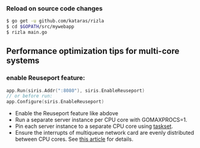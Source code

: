 ### Reload on source code changes

```sh
$ go get -u github.com/kataras/rizla
$ cd $GOPATH/src/mywebapp
$ rizla main.go
```

## Performance optimization tips for multi-core systems

### enable Reuseport feature:
```GO
app.Run(siris.Addr(":8080"), siris.EnableReuseport)
// or before run:
app.Configure(siris.EnableReuseport)
```

- Enable the Reuseport feature like abdove
- Run a separate server instance per CPU core with GOMAXPROCS=1.
- Pin each server instance to a separate CPU core using [taskset](http://linux.die.net/man/1/taskset).
- Ensure the interrupts of multiqueue network card are evenly distributed between CPU cores. See [this article](https://blog.cloudflare.com/how-to-achieve-low-latency/) for details.
